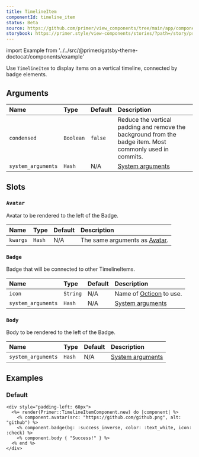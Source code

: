 ```yaml
---
title: TimelineItem
componentId: timeline_item
status: Beta
source: https://github.com/primer/view_components/tree/main/app/components/primer/timeline_item_component.rb
storybook: https://primer.style/view-components/stories/?path=/story/primer-timeline-item-component
---
```


import Example from '../../src/@primer/gatsby-theme-doctocat/components/example'

<!-- Warning: AUTO-GENERATED file, do not edit. Add code comments to your Ruby instead <3 -->

Use `TimelineItem` to display items on a vertical timeline, connected by badge elements.

## Arguments

| Name | Type | Default | Description |
| :- | :- | :- | :- |
| `condensed` | `Boolean` | `false` | Reduce the vertical padding and remove the background from the badge item. Most commonly used in commits. |
| `system_arguments` | `Hash` | N/A | [System arguments](/system-arguments) |

## Slots

### `Avatar`

Avatar to be rendered to the left of the Badge.

| Name | Type | Default | Description |
| :- | :- | :- | :- |
| `kwargs` | `Hash` | N/A | The same arguments as [Avatar](/components/beta/avatar). |

### `Badge`

Badge that will be connected to other TimelineItems.

| Name | Type | Default | Description |
| :- | :- | :- | :- |
| `icon` | `String` | N/A | Name of [Octicon](https://primer.style/octicons/) to use. |
| `system_arguments` | `Hash` | N/A | [System arguments](/system-arguments) |

### `Body`

Body to be rendered to the left of the Badge.

| Name | Type | Default | Description |
| :- | :- | :- | :- |
| `system_arguments` | `Hash` | N/A | [System arguments](/system-arguments) |

## Examples

### Default

<Example src="<div style='padding-left: 60px'>  <div data-view-component='true' class='TimelineItem'>  <img src='https://github.com/github.png' alt='github' size='40' data-view-component='true' height='40' width='40' class='TimelineItem-avatar avatar'></img>  <div data-view-component='true' class='TimelineItem-badge color-bg-success-inverse color-text-white'><svg aria-hidden='true' viewBox='0 0 16 16' version='1.1' data-view-component='true' height='16' width='16' class='octicon octicon-check'>    <path fill-rule='evenodd' d='M13.78 4.22a.75.75 0 010 1.06l-7.25 7.25a.75.75 0 01-1.06 0L2.22 9.28a.75.75 0 011.06-1.06L6 10.94l6.72-6.72a.75.75 0 011.06 0z'></path></svg></div>  <div data-view-component='true' class='TimelineItem-body'>Success!</div></div></div>" />

```erb
<div style="padding-left: 60px">
  <%= render(Primer::TimelineItemComponent.new) do |component| %>
    <% component.avatar(src: "https://github.com/github.png", alt: "github") %>
    <% component.badge(bg: :success_inverse, color: :text_white, icon: :check) %>
    <% component.body { "Success!" } %>
  <% end %>
</div>
```
